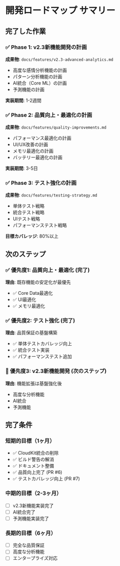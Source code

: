 # 開発ロードマップ サマリー

## 完了した作業

### ✅ Phase 1: v2.3新機能開発の計画
**成果物**: `docs/features/v2.3-advanced-analytics.md`
- 高度な感情分析機能の計画
- パターン分析機能の計画
- AI統合（Core ML）の計画
- 予測機能の計画

**実装期間**: 1-2週間

### ✅ Phase 2: 品質向上・最適化の計画
**成果物**: `docs/features/quality-improvements.md`
- パフォーマンス最適化の計画
- UI/UX改善の計画
- メモリ最適化の計画
- バッテリー最適化の計画

**実装期間**: 3-5日

### ✅ Phase 3: テスト強化の計画
**成果物**: `docs/features/testing-strategy.md`
- 単体テスト戦略
- 統合テスト戦略
- UIテスト戦略
- パフォーマンステスト戦略

**目標カバレッジ**: 80%以上

## 次のステップ

### ✅ 優先度1: 品質向上・最適化 (完了)
**理由**: 既存機能の安定化が最優先
- ✅ Core Data最適化
- ✅ UI最適化
- ✅ メモリ最適化

### ✅ 優先度2: テスト強化 (完了)
**理由**: 品質保証の基盤構築
- ✅ 単体テストカバレッジ向上
- ✅ 統合テスト実装
- ✅ パフォーマンステスト追加

### 🎯 優先度3: v2.3新機能開発 (次のステップ)
**理由**: 機能拡張は基盤強化後
- 高度な分析機能
- AI統合
- 予測機能

## 完了条件

### 短期的目標（1ヶ月）
- ✅ CloudKit統合の削除
- ✅ ビルド警告の解消
- ✅ ドキュメント整備
- ✅ 品質向上完了 (PR #6)
- ✅ テストカバレッジ向上 (PR #7)

### 中期的目標（2-3ヶ月）
- [ ] v2.3新機能実装完了
- [ ] AI統合完了
- [ ] 予測機能実装完了

### 長期的目標（6ヶ月）
- [ ] 完全な品質保証
- [ ] 高度な分析機能
- [ ] エンタープライズ対応
